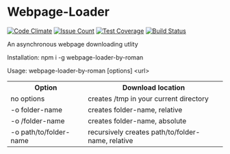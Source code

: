 # Webpage-Loader

[![Code Climate](https://codeclimate.com/github/aenglisc/project-lvl3-s118/badges/gpa.svg)](https://codeclimate.com/github/aenglisc/project-lvl3-s118)
[![Issue Count](https://codeclimate.com/github/aenglisc/project-lvl3-s118/badges/issue_count.svg)](https://codeclimate.com/github/aenglisc/project-lvl3-s118)
[![Test Coverage](https://codeclimate.com/github/aenglisc/project-lvl3-s118/badges/coverage.svg)](https://codeclimate.com/github/aenglisc/project-lvl3-s118/coverage)
[![Build Status](https://travis-ci.org/aenglisc/project-lvl3-s118.svg?branch=master)](https://travis-ci.org/aenglisc/project-lvl3-s118)

An asynchronous webpage downloading utlity

Installation: npm i -g webpage-loader-by-roman

Usage: webpage-loader-by-roman [options] \<url\>

<table style="width:100%">
  <tr>
    <th>Option</th>
    <th>Download location</th>
  </tr>
  <tr>
    <td>no options</td>
    <td>creates /tmp in your current directory</td>
  </tr>
  <tr>
    <td>-o folder-name</td>
    <td>creates folder-name, relative</td>
  </tr>
  <tr>
    <td>-o /folder-name</td>
    <td>creates folder-name, absolute</td>
  </tr>
  <tr>
    <td>-o path/to/folder-name</td>
    <td>recursively creates path/to/folder-name, relative</td>
  </tr>
</table>
